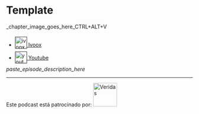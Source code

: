 # Template

_chapter_image_goes_here_CTRL+ALT+V

- [<img src="https://i0.wp.com/parqueeste.org/wp-content/uploads/2020/07/ivoox-icon.png?fit=256%2C256&ssl=1" alt="ivoox_logo" width="32" style="position: relative; top: 5px;"> Ivoox]()
- [<img src="https://cdn.icon-icons.com/icons2/195/PNG/256/YouTube_23392.png" alt="youtube_logo" width="32" style="position: relative; top: 10px;"> Youtube]()

_paste_episode_description_here_

---

Este podcast está patrocinado por:  [<img src="https://veridas.com/wp-content/uploads/2021/08/VERIDAS-logo-azul-coral-rgb-592x131-1.png.webp" alt="Veridas" width="64" style="position: relative; top: 0px;">](https://veridas.com/)

